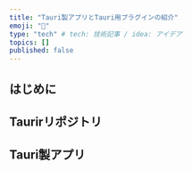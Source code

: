 ```yaml
---
title: "Tauri製アプリとTauri用プラグインの紹介"
emoji: "👏"
type: "tech" # tech: 技術記事 / idea: アイデア
topics: []
published: false
---
```


## はじめに

## Taurirリポジトリ

## Tauri製アプリ

